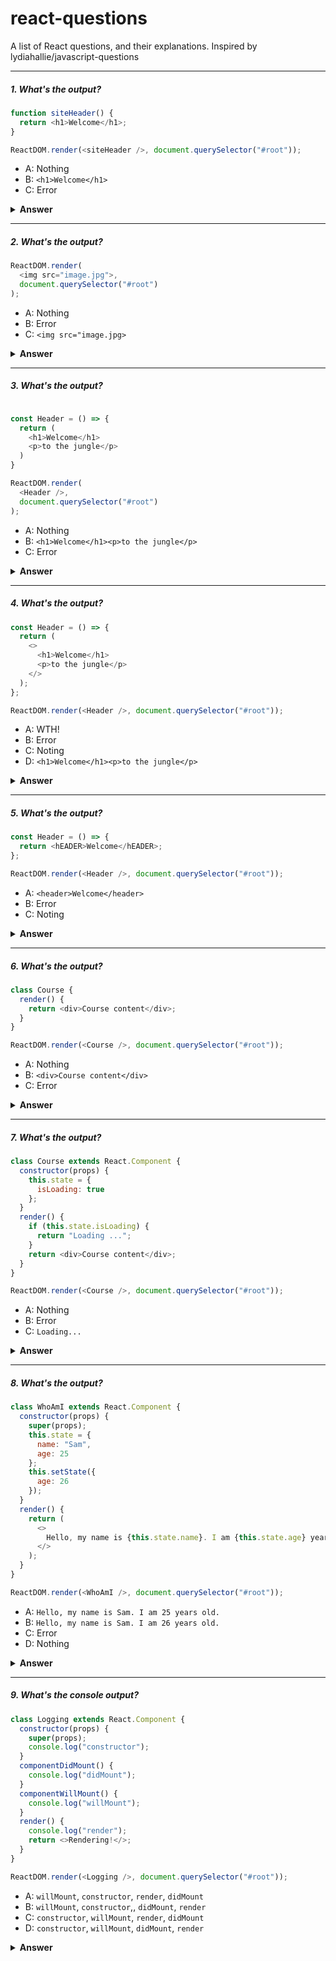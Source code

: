 # react-questions

A list of React questions, and their explanations. Inspired by lydiahallie/javascript-questions

---

##### 1. What's the output?

```javascript
function siteHeader() {
  return <h1>Welcome</h1>;
}

ReactDOM.render(<siteHeader />, document.querySelector("#root"));
```

- A: Nothing
- B: `<h1>Welcome</h1>`
- C: Error

<details><summary><b>Answer</b></summary>
<p>

#### Answer: B

The name of our component `siteHeader` is camelCase.
React will treat it as regular HTML tag and ignore our component/function.

If you inspect the output, you'll see that what React actually rendered is the following:

```html
<siteheader></siteheader>
```

The convention is to always to use `UpperCamelCase` instead of `camelCase`. Basically, keep the first letter uppercase.
Only then would react detect we're using our own custom component and not an HTML tag.

</p>
</details>

---

##### 2. What's the output?

```javascript
ReactDOM.render(
  <img src="image.jpg">,
  document.querySelector("#root")
);
```

- A: Nothing
- B: Error
- C: `<img src="image.jpg>`

<details><summary><b>Answer</b></summary>
<p>

#### Answer: B

In HTML, we can have _self-closing_ tags, `img` and `br` are two popular examples.

In React however, all tag (or component) calls must be closed.

The following would have worked (notice the `/` at the end of the self-closing tag)

```html
<img src="image.jpg" />
```

</p>
</details>

---

##### 3. What's the output?

```javascript

const Header = () => {
  return (
    <h1>Welcome</h1>
    <p>to the jungle</p>
  )
}

ReactDOM.render(
  <Header />,
  document.querySelector("#root")
);
```

- A: Nothing
- B: `<h1>Welcome</h1><p>to the jungle</p>`
- C: Error

<details><summary><b>Answer</b></summary>
<p>

#### Answer: C

All react components must return a single element, in this case we returned two!

What we can do instead is wrap the elments inside another enclosing element, like so:

```javascript
const Header = () => {
  return (
    <div>
      <h1>Welcome</h1>
      <p>to the jungle</p>
    </div>
  );
};
```

</p>
</details>

---

##### 4. What's the output?

```javascript
const Header = () => {
  return (
    <>
      <h1>Welcome</h1>
      <p>to the jungle</p>
    </>
  );
};

ReactDOM.render(<Header />, document.querySelector("#root"));
```

- A: WTH!
- B: Error
- C: Noting
- D: `<h1>Welcome</h1><p>to the jungle</p>`

<details><summary><b>Answer</b></summary>
<p>

#### Answer: D

Instead of wrapping the elements inside an element, we have some other alternatives:

1. Return an array of element, be careful about the `,` between elements

```javascript
return [<h1>Welcome</h1>, <p>to the jungle</p>];
```

2. Use `React.Fragment`. The difference from using other elements is when this component gets translated to HTML later on, the `h1` and `p` elements won't be wrapped at all. Feel free to inspect and see for yourself!

```javascript
return (
  <React.Fragment>
    <h1>Welcome</h1>
    <p>to the jungle</p>
  </React.Fragment>
);
```

3. Use the shorthand syntax for `React.Fragment`. `<>` and `</>` are actually synonyms of `<React.Fragment>` and `</React.Fragment>` respectively. Neat trick, right?

</p>
</details>

---

##### 5. What's the output?

```javascript
const Header = () => {
  return <hEADER>Welcome</hEADER>;
};

ReactDOM.render(<Header />, document.querySelector("#root"));
```

- A: `<header>Welcome</header>`
- B: Error
- C: Noting

<details><summary><b>Answer</b></summary>
<p>

#### Answer: A

You might think this will be an infite recursive call, where `Header` calls itself an infinite number of times until the program crashes. You'd be wrong!

Since the first letter in `hEADER` is lowercase, it will be considered as an HTML tag. And btw, HTML tags are case-insensetive.

</p>
</details>

---

##### 6. What's the output?

```javascript
class Course {
  render() {
    return <div>Course content</div>;
  }
}

ReactDOM.render(<Course />, document.querySelector("#root"));
```

- A: Nothing
- B: `<div>Course content</div>`
- C: Error

<details><summary><b>Answer</b></summary>
<p>

#### Answer: C

All class components in React must inherit from the base class `React.Component`.

We can change the first line to the following:

```javascript
  class Course extends React.Component {
```

</p>
</details>

---

##### 7. What's the output?

```javascript
class Course extends React.Component {
  constructor(props) {
    this.state = {
      isLoading: true
    };
  }
  render() {
    if (this.state.isLoading) {
      return "Loading ...";
    }
    return <div>Course content</div>;
  }
}

ReactDOM.render(<Course />, document.querySelector("#root"));
```

- A: Nothing
- B: Error
- C: `Loading...`

<details><summary><b>Answer</b></summary>
<p>

#### Answer: B

When using an inherited class in javascript, the keyword `this` can only be used after calling `super` in the constructor method

In our case, the `Course` class inherits from the `React.Component` class. We must add this line before using `this.state`:

```javascript
super(props);
```

</p>
</details>

---

##### 8. What's the output?

```javascript
class WhoAmI extends React.Component {
  constructor(props) {
    super(props);
    this.state = {
      name: "Sam",
      age: 25
    };
    this.setState({
      age: 26
    });
  }
  render() {
    return (
      <>
        Hello, my name is {this.state.name}. I am {this.state.age} years old.
      </>
    );
  }
}

ReactDOM.render(<WhoAmI />, document.querySelector("#root"));
```

- A: `Hello, my name is Sam. I am 25 years old.`
- B: `Hello, my name is Sam. I am 26 years old.`
- C: Error
- D: Nothing

<details><summary><b>Answer</b></summary>
<p>

#### Answer: A

Calling `this.setState` in the constructor does not change the state.

Moreover, React will warn you and ask you to set the value directly to the state.

We can either remove the `this.setState` call altogether:

```javascript
this.state = {
  name: "Sam",
  age: 26
};
```

or only call it when the component is mounted, using the built-in React method `componentDidMount`:

```javascript
componentDidMount() {
  this.setState({
    age: 26
  });
}
```

`componentDidMount` gets called automatically by React when the component gets mounted.

There exist other similar built-in methods, try guessing when do they get called:

- `componentDidUpdate()`
- `componentWillUnmount()`
- `componentDidCatch()`

If you want to learn more about these methods, try searching "react life cycle"

</p>
</details>

---

##### 9. What's the console output?

```javascript
class Logging extends React.Component {
  constructor(props) {
    super(props);
    console.log("constructor");
  }
  componentDidMount() {
    console.log("didMount");
  }
  componentWillMount() {
    console.log("willMount");
  }
  render() {
    console.log("render");
    return <>Rendering!</>;
  }
}

ReactDOM.render(<Logging />, document.querySelector("#root"));
```

- A: `willMount`, `constructor`, `render`, `didMount`
- B: `willMount`, `constructor`,, `didMount`, `render`
- C: `constructor`, `willMount`, `render`, `didMount`
- D: `constructor`, `willMount`, `didMount`, `render`

<details><summary><b>Answer</b></summary>
<p>

#### Answer: D

Of course this is just a contrived example that no one will use in real life.

The important thing to know is there are many stages in the life of a component, namely:

1. Construction
2. Mounting
3. Rendering
4. Updating
5. Unmounting

Each one of these stages has one or more corresponding built-in method with different use cases depending on how we want our component to behave.

As an example, if the component needs data from a server, getting that data will usually be done in the mounting phase.

</p>
</details>
